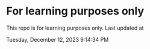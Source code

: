 # For learning purposes only
This repo is for learning purposes only.
Last updated at

Tuesday, December 12, 2023 9:14:34 PM

